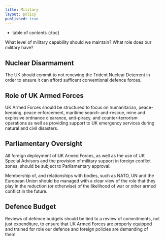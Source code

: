 ```yaml
---
title: Military
layout: policy
published: true
---
```

* table of contents 
{:toc}

What level of military capability should we maintain? What role does our military have?

## Nuclear Disarmament

The UK should commit to not renewing the Trident Nuclear Deterrent in order to ensure it can afford sufficent conventional defence forces.  

## Role of UK Armed Forces

UK Armed Forces should be structured to focus on humanitarian, peace-keeping, peace enforcement, maritime search-and-rescue, mine and explosive ordnance clearance, anti-piracy, and counter-terrorism operations as well as providing support to UK emergency services during natural and civil disasters.

## Parliamentary Oversight

All foreign deployment of UK Armed Forces, as well as the use of UK Special Advisors and the provision of military support in foreign conflict zones, should be subject to Parliamentary approval.

Membership of, and relationships with bodies, such as NATO, UN and the European Union should be managed with a clear view of the role that they play in the reduction (or otherwise) of the likelihood of war or other armed conflict in the future. 

## Defence Budget

Reviews of defence budgets should be tied to a review of commitments, not just expenditure, to ensure that UK Armed Forces are properly equipped and trained for role our defence and foreign policies are demanding of them.
